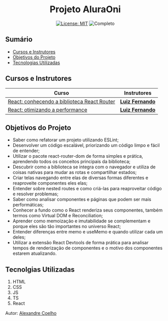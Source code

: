 <h1 align="center"> Projeto AluraOni </h1>

<div align="center">

  <a href="https://github.com/coelhoalexandre/projet-aluraoni/blob/master/LICENSE" target="_blank"><img src="https://img.shields.io/badge/License-MIT-yellow.svg" alt="License: MIT"></a> <img src="https://img.shields.io/badge/Completo-lightgreen.svg" alt="Completo">

</div>

## Sumário

- [Cursos e Instrutores](#cursos-e-instrutores)
- [Objetivos do Projeto](#objetivos-do-projeto)
- [Tecnologias Utilizadas](#tecnolgias-utilizadas)

## Cursos e Instrutores

|Curso|Instrutores|
|---|---|
|[React: conhecendo a biblioteca React Router](https://cursos.alura.com.br/course/react-biblioteca-react-router)|[**Luiz Fernando**](https://github.com/lfrprazeres)|
|[React: otimizando a performance](https://cursos.alura.com.br/course/react-otimizando-performance)|[**Luiz Fernando**](https://github.com/lfrprazeres)|


## Objetivos do Projeto

- Saber como refatorar um projeto utilizando ESLint;
- Desenvolver um código escalável, priorizando um código limpo e fácil de entender;
- Utilizar o pacote react-router-dom de forma simples e prática, aprendendo todos os conceitos principais da biblioteca;
- Descubrir como a biblioteca se integra com o navegador e utiliza de coisas nativas para mudar as rotas e compartilhar estados;
- Criar telas navegando entre elas de diversas formas diferentes e reaproveite componentes eles elas;
- Entender sobre nested routes e como criá-las para reaproveitar código e resolver problemas;
- Saber como analisar componentes e páginas que podem ser mais performáticas;
- Conhecer a fundo como o React renderiza seus componentes, também termos como Virtual DOM e Reconciliation;
- Aprender como memoização e imutabilidade se complementam e porque eles são tão importantes no universo React;
- Entender diferenças entre memo e useMemo e quando utilizar cada um deles;
- Utilizar a extensão React Devtools de forma prática para analisar tempos de renderização de componentes e o motivo dos componentes estarem atualizando.

## Tecnolgias Utilizadas

1. HTML
2. CSS
3. JS
4. TS
5. React

Autor: [Alexandre Coelho](https://github.com/coelhoalexandre)
